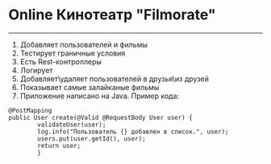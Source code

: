 
# Online Кинотеатр "Filmorate"
---
1. Добавляет пользователей и фильмы
2. Тестирует граничные условия
3. Есть Rest-контроллеры
4. Логирует
5. Добавляет\удаляет пользователей в друзья\из друзей
6. Показывает самые залайканые фильмы
7. Приложение написано на Java.
Пример кода:
```
@PostMapping
public User create(@Valid @RequestBody User user) {
        validateUser(user);
        log.info("Пользователь {} добавлен в список.", user);
        users.put(user.getId(), user);
        return user;
        }
```

